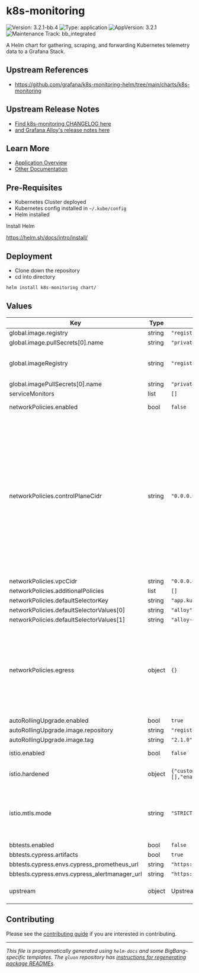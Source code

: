 <!-- Warning: Do not manually edit this file. See notes on gluon + helm-docs at the end of this file for more information. -->
# k8s-monitoring

![Version: 3.2.1-bb.4](https://img.shields.io/badge/Version-3.2.1--bb.4-informational?style=flat-square) ![Type: application](https://img.shields.io/badge/Type-application-informational?style=flat-square) ![AppVersion: 3.2.1](https://img.shields.io/badge/AppVersion-3.2.1-informational?style=flat-square) ![Maintenance Track: bb_integrated](https://img.shields.io/badge/Maintenance_Track-bb_integrated-green?style=flat-square)

A Helm chart for gathering, scraping, and forwarding Kubernetes telemetry data to a Grafana Stack.

## Upstream References

- <https://github.com/grafana/k8s-monitoring-helm/tree/main/charts/k8s-monitoring>

## Upstream Release Notes

- [Find k8s-monitoring CHANGELOG here](https://github.com/grafana/k8s-monitoring-helm/releases/)
- [and Grafana Alloy's release notes here](https://grafana.com/docs/alloy/latest/release-notes/)

## Learn More

- [Application Overview](docs/overview.md)
- [Other Documentation](docs/)

## Pre-Requisites

- Kubernetes Cluster deployed
- Kubernetes config installed in `~/.kube/config`
- Helm installed

Install Helm

https://helm.sh/docs/intro/install/

## Deployment

- Clone down the repository
- cd into directory

```bash
helm install k8s-monitoring chart/
```

## Values

| Key | Type | Default | Description |
|-----|------|---------|-------------|
| global.image.registry | string | `"registry1.dso.mil"` |  |
| global.image.pullSecrets[0].name | string | `"private-registry"` |  |
| global.imageRegistry | string | `"registry1.dso.mil"` | Overrides the Docker registry globally for all images |
| global.imagePullSecrets[0].name | string | `"private-registry"` |  |
| serviceMonitors | list | `[]` |  |
| networkPolicies.enabled | bool | `false` | Toggle networkPolicies |
| networkPolicies.controlPlaneCidr | string | `"0.0.0.0/0"` | Control Plane CIDR, defaults to 0.0.0.0/0, use `kubectl get endpoints -n default kubernetes` to get the CIDR range needed for your cluster Must be an IP CIDR range (x.x.x.x/x - ideally with /32 for the specific IP of a single endpoint, broader range for multiple masters/endpoints) Used by package NetworkPolicies to allow Kube API access |
| networkPolicies.vpcCidr | string | `"0.0.0.0/0"` |  |
| networkPolicies.additionalPolicies | list | `[]` |  |
| networkPolicies.defaultSelectorKey | string | `"app.kubernetes.io/instance"` |  |
| networkPolicies.defaultSelectorValues[0] | string | `"alloy"` |  |
| networkPolicies.defaultSelectorValues[1] | string | `"alloy-alloy-logs"` |  |
| networkPolicies.egress | object | `{}` | NetworkPolicy selectors and ports for egress to downstream telemetry ingestion services. These should be uncommented and overridden if any of these values deviate from the Big Bang defaults. |
| autoRollingUpgrade.enabled | bool | `true` |  |
| autoRollingUpgrade.image.repository | string | `"registry1.dso.mil/ironbank/big-bang/base"` |  |
| autoRollingUpgrade.image.tag | string | `"2.1.0"` |  |
| istio.enabled | bool | `false` | Toggle istio configuration |
| istio.hardened | object | `{"customServiceEntries":[],"enabled":false,"outboundTrafficPolicyMode":"REGISTRY_ONLY"}` | Default peer authentication values |
| istio.mtls.mode | string | `"STRICT"` | STRICT = Allow only mutual TLS traffic, PERMISSIVE = Allow both plain text and mutual TLS traffic |
| bbtests.enabled | bool | `false` |  |
| bbtests.cypress.artifacts | bool | `true` |  |
| bbtests.cypress.envs.cypress_prometheus_url | string | `"https://prometheus.dev.bigbang.mil"` |  |
| bbtests.cypress.envs.cypress_alertmanager_url | string | `"https://alertmanager.dev.bigbang.mil"` |  |
| upstream | object | Upstream chart values | Values to pass to [the upstream k8s-monitoring chart](https://github.com/grafana/k8s-monitoring-helm/blob/main/charts/k8s-monitoring/values.yaml) |

## Contributing

Please see the [contributing guide](./CONTRIBUTING.md) if you are interested in contributing.

---

_This file is programatically generated using `helm-docs` and some BigBang-specific templates. The `gluon` repository has [instructions for regenerating package READMEs](https://repo1.dso.mil/big-bang/product/packages/gluon/-/blob/master/docs/bb-package-readme.md)._

